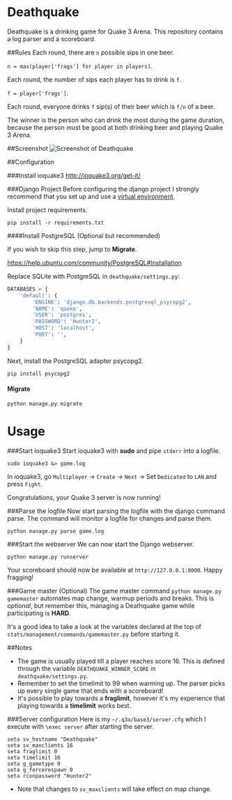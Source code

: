 Deathquake
===========

Deathquake is a drinking game for Quake 3 Arena. This repository contains a log parser and a scoreboard.

##Rules
Each round, there are `n` possible sips in one beer.

`n = max(player['frags'] for player in players)`.

Each round, the number of sips each player has to drink is `f`.

`f = player['frags']`.

Each round, everyone drinks `f` sip(s) of their beer which is `f/n` of a beer.

The winner is the person who can drink the most during the game duration, because the person must be good at both drinking beer and playing Quake 3 Arena.

##Screenshot
![Screenshot of Deathquake](http://i.imgur.com/DDgMvdK.png)

##Configuration

###Install ioquake3
http://ioquake3.org/get-it/

###Django Project
Before configuring the django project I strongly recommend that you set up and use a [virtual environment](http://docs.python-guide.org/en/latest/dev/virtualenvs/).

Install project requirements.

`pip install -r requirements.txt`

####Install PostgreSQL (Optional but recommended)

If you wish to skip this step, jump to **Migrate**.

https://help.ubuntu.com/community/PostgreSQL#Installation

Replace SQLite with PostgreSQL in `deathquake/settings.py`:

```python
DATABASES = {
    'default': {
        'ENGINE': 'django.db.backends.postgresql_psycopg2',
        'NAME': 'quake',
        'USER': 'postgres',
        'PASSWORD': 'Hunter2',
        'HOST': 'localhost',
        'PORT': '',
    }
}
```

Next, install the PostgreSQL adapter psycopg2.

`pip install psycopg2`

#### Migrate

`python manage.py migrate`

Usage
=====

###Start ioquake3
Start ioquake3 with **sudo** and pipe `stderr` into a logfile.

`sudo ioquake3 &> game.log`

In ioquake3, go `Multiplayer` -> `Create` -> `Next` -> Set `Dedicated` to `LAN` and press `Fight`.

Congratulations, your Quake 3 server is now running!

###Parse the logfile
Now start parsing the logfile with the django command parse. The command will monitor a logfile for changes and parse them.

`python manage.py parse game.log`

###Start the webserver
We can now start the Django webserver.

`python manage.py runserver`

Your scoreboard should now be available at `http://127.0.0.1:8000`. Happy fragging!

###Game master (Optional)
The game master command `python manage.py gamemaster` automates map change, warmup periods and breaks. This is _optional_, but remember this, managing a Deathquake game while participating is **HARD**.

It's a good idea to take a look at the variables declared at the top of `stats/management/commands/gamemaster.py` before starting it.

##Notes
* The game is usually played till a player reaches score 16. This is defined through the variable `DEATHQUAKE_WINNER_SCORE` in `deathquake/settings.py`.
* Remember to set the timelimit to 99 when warming up. The parser picks up every single game that ends with a scoreboard!
* It's possible to play towards a **fraglimit**, however it's my experience that playing towards a **timelimit** works best.

###Server configuration
Here is my `~/.q3a/base3/server.cfg` which I execute with `\exec server` after starting the server.

```
seta sv_hostname "Deathquake"
seta sv_maxclients 16
seta fraglimit 0
seta timelimit 10
seta g_gametype 0
seta g_forcerespawn 0
seta rconpassword "Hunter2"
```

* Note that changes to `sv_maxclients` will take effect on map change.
